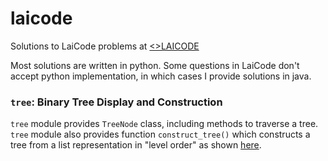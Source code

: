 # laicode
Solutions to LaiCode problems at [<>LAICODE](code.laioffer.com)

Most solutions are written in python.
Some questions in LaiCode don't accept python implementation, in which cases I provide solutions in java.

### `tree`: Binary Tree Display and Construction

`tree` module provides `TreeNode` class, including methods to traverse a tree.
`tree` module also provides function `construct_tree()` which constructs a tree from a list representation in "level order" as shown [here](https://code.laioffer.com/ui/#/support/test-cases).

